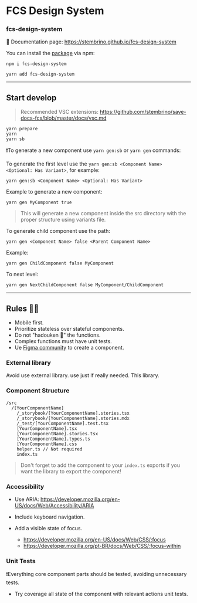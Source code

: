 # FCS Design System
### fcs-design-system

🔗 Documentation page: https://stembrino.github.io/fcs-design-system

You can install the [package](https://www.npmjs.com/package/fcs-design-system) via npm:

```console
npm i fcs-design-system
```
```console
yarn add fcs-design-system
```

---
## Start develop
> Recommended VSC extensions: https://github.com/stembrino/save-docs-fcs/blob/master/docs/vsc.md

```console
yarn prepare
yarn
yarn sb
```

❗To generate a new component use `yarn gen:sb` or `yarn gen` commands:

To generate the first level use the `yarn gen:sb <Component Name> <Optional: Has Variant>`, for example:

```console
yarn gen:sb <Component Name> <Optional: Has Variant>
```
Example to generate a new component:
```console
yarn gen MyComponent true
```
> This will generate a new component inside the src directory with the proper structure using variants file.

To generate child component use the path:

`yarn gen <Component Name> false <Parent Component Name>`

Example:
```console
yarn gen ChildComponent false MyComponent
```
To next level:
```console
yarn gen NextChildComponent false MyComponent/ChildComponent
```
---
## Rules 👩‍⚖️
- Mobile first.
- Prioritize stateless over stateful components.
- Do not "hadouken 🥦" the functions.
- Complex functions must have unit tests.
- Ue [Figma community](https://www.figma.com/community/) to create a component.

### External library
Avoid use external library. use just if really needed. This library.
### Component Structure

```
/src
  /[YourComponentName]
    /_storybook/[YourComponentName].stories.tsx
    /_storybook/[YourComponentName].stories.mdx
    /_test/[YourComponentName].test.tsx
    [YourComponentName].tsx
    [YourComponentName].stories.tsx
    [YourComponentName].types.ts
    [YourComponentName].css
    helper.ts // Not required
    index.ts
```

> Don't forget to add the component to your `index.ts` exports if you want the library to export the component!

### Accessibility
- Use ARIA: https://developer.mozilla.org/en-US/docs/Web/Accessibility/ARIA

- Include keyboard navigation.
- Add a visible state of focus.
  - https://developer.mozilla.org/en-US/docs/Web/CSS/:focus
  - https://developer.mozilla.org/pt-BR/docs/Web/CSS/:focus-within

### Unit Tests
❗Everything core component parts should be tested, avoiding unnecessary tests.

- Try coverage all state of the component with relevant actions unit tests.
